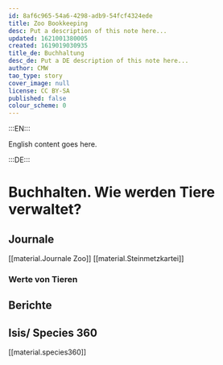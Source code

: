 ```yaml
---
id: 8af6c965-54a6-4298-adb9-54fcf4324ede
title: Zoo Bookkeeping
desc: Put a description of this note here...
updated: 1621001380005
created: 1619019030935
title_de: Buchhaltung
desc_de: Put a DE description of this note here...
author: CMW
tao_type: story
cover_image: null
license: CC BY-SA
published: false
colour_scheme: 0
---
```


:::EN:::

English content goes here.

:::DE:::

# Buchhalten. Wie werden Tiere verwaltet?

## Journale

[[material.Journale Zoo]]
[[material.Steinmetzkartei]]

### Werte von Tieren
## Berichte

## Isis/ Species 360

[[material.species360]]
